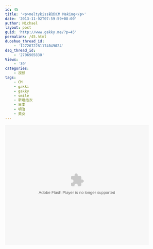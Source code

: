 ```yaml
---
id: 45
title: '<p>meltykiss新的CM Making</p>'
date: '2013-11-02T07:59:59+08:00'
author: Michael
layout: post
guid: 'http://www.gakky.me/?p=45'
permalink: /45.html
duoshuo_thread_id:
    - '1272072281174049024'
dsq_thread_id:
    - '2706905830'
Views:
    - '39'
categories:
    - 视频
tags:
    - CM
    - gakki
    - gakky
    - smile
    - 新垣结衣
    - 日本
    - 明治
    - 美女
---
```


<object height="394" width="473"><param name="allowscriptaccess" value="sameDomain"></param><param name="wmode" value="transparent"></param><param name="movie" value="http://www.tudou.com/v/179521989/v.swf"></param><param name="allowfullscreen" value="true"></param><embed allowfullscreen="true" allowscriptaccess="sameDomain" height="394" src="http://www.tudou.com/v/179521989/v.swf" type="application/x-shockwave-flash" width="473" wmode="transparent"></embed></object>